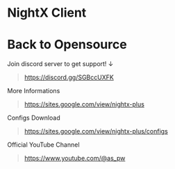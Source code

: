 # NightX Client

# Back to Opensource

Join discord server to get support! ↓
> https://discord.gg/SGBccUXFK

More Informations
> https://sites.google.com/view/nightx-plus

Configs Download
> https://sites.google.com/view/nightx-plus/configs

Official YouTube Channel
> https://www.youtube.com/@as_pw